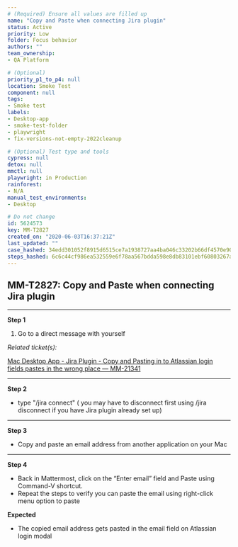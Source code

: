 ```yaml
---
# (Required) Ensure all values are filled up
name: "Copy and Paste when connecting Jira plugin"
status: Active
priority: Low
folder: Focus behavior
authors: ""
team_ownership: 
- QA Platform

# (Optional)
priority_p1_to_p4: null
location: Smoke Test
component: null
tags: 
- Smoke test
labels: 
- Desktop-app
- smoke-test-folder
- playwright
- fix-versions-not-empty-2022cleanup

# (Optional) Test type and tools
cypress: null
detox: null
mmctl: null
playwright: in Production
rainforest: 
- N/A
manual_test_environments: 
- Desktop

# Do not change
id: 5624573
key: MM-T2827
created_on: "2020-06-03T16:37:21Z"
last_updated: ""
case_hashed: 34edd301052f8915d6515ce7a1938727aa4ba046c33202b66df4570e90acddb08e15324cc27d7b1467d102823d394fd5
steps_hashed: 6c6c44cf986ea532559e6f78aa567bdda598e8db83101ebf60803267a9987d21a68aebb0595dde0975e26458820d046f
---
```


<!-- (Auto-generated) Based on frontmatter's "key" and "name" -->

## MM-T2827: Copy and Paste when connecting Jira plugin

---

**Step 1**

1. Go to a direct message with yourself

_Related ticket(s):_

[Mac Desktop App - Jira Plugin - Copy and Pasting in to Atlassian login fields pastes in the wrong place — MM-21341](https://mattermost.atlassian.net/browse/MM-21341)

---

**Step 2**

- type "/jira connect" ( you may have to disconnect first using /jira disconnect if you have Jira plugin already set up)

---

**Step 3**

- Copy and paste an email address from another application on your Mac

---

**Step 4**

- Back in Mattermost, click on the “Enter email” field and Paste using Command-V shortcut.
- Repeat the steps to verify you can paste the email using right-click menu option to paste

**Expected**

- The copied email address gets pasted in the email field on Atlassian login modal

